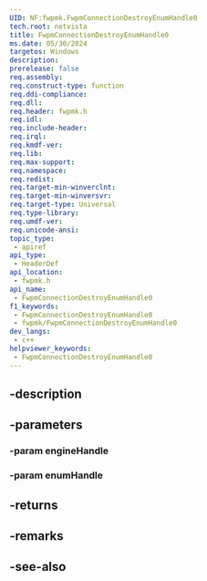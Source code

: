 ```yaml
---
UID: NF:fwpmk.FwpmConnectionDestroyEnumHandle0
tech.root: netvista
title: FwpmConnectionDestroyEnumHandle0
ms.date: 05/30/2024
targetos: Windows
description: 
prerelease: false
req.assembly: 
req.construct-type: function
req.ddi-compliance: 
req.dll: 
req.header: fwpmk.h
req.idl: 
req.include-header: 
req.irql: 
req.kmdf-ver: 
req.lib: 
req.max-support: 
req.namespace: 
req.redist: 
req.target-min-winverclnt: 
req.target-min-winversvr: 
req.target-type: Universal
req.type-library: 
req.umdf-ver: 
req.unicode-ansi: 
topic_type:
 - apiref
api_type:
 - HeaderDef
api_location:
 - fwpmk.h
api_name:
 - FwpmConnectionDestroyEnumHandle0
f1_keywords:
 - FwpmConnectionDestroyEnumHandle0
 - fwpmk/FwpmConnectionDestroyEnumHandle0
dev_langs:
 - c++
helpviewer_keywords:
 - FwpmConnectionDestroyEnumHandle0
---
```


## -description

## -parameters

### -param engineHandle

### -param enumHandle

## -returns

## -remarks

## -see-also


